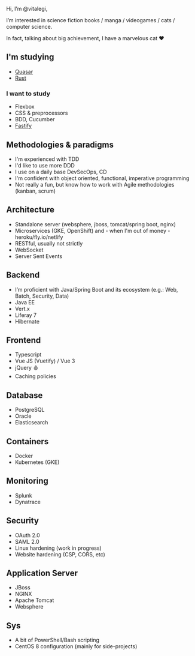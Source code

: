 Hi, I’m @vitalegi,

I’m interested in science fiction books / manga / videogames / cats / computer science.

In fact, talking about big achievement, I have a marvelous cat :heart:

## I'm studying

- [Quasar](https://quasar.dev/)
- [Rust](https://www.rust-lang.org/)


### I want to study

- Flexbox
- CSS & preprocessors
- BDD, Cucumber
- [Fastify](https://fastify.dev/)

## Methodologies & paradigms

- I'm experienced with TDD
- I'd like to use more DDD
- I use on a daily base DevSecOps, CD
- I'm confident with object oriented, functional, imperative programming
- Not really a fun, but know how to work with Agile methodologies (kanban, scrum) 

## Architecture

- Standalone server (websphere, jboss, tomcat/spring boot, nginx)
- Microservices (GKE, OpenShift) and - when I'm out of money - heroku/fly.io/netlify
- RESTful, usually not strictly
- WebSocket
- Server Sent Events

## Backend

- I’m proficient with Java/Spring Boot and its ecosystem (e.g.: Web, Batch, Security, Data)
- Java EE
- Vert.x
- Liferay 7
- Hibernate

## Frontend

- Typescript
- Vue JS (Vuetify) / Vue 3
- jQuery :drop_of_blood:
- Caching policies

## Database

- PostgreSQL
- Oracle
- Elasticsearch

## Containers

- Docker
- Kubernetes (GKE)

## Monitoring

- Splunk
- Dynatrace

## Security

- OAuth 2.0
- SAML 2.0
- Linux hardening (work in progress)
- Website hardening (CSP, CORS, etc)

## Application Server

- JBoss
- NGINX
- Apache Tomcat
- Websphere

## Sys

- A bit of PowerShell/Bash scripting
- CentOS 8 configuration (mainly for side-projects)
